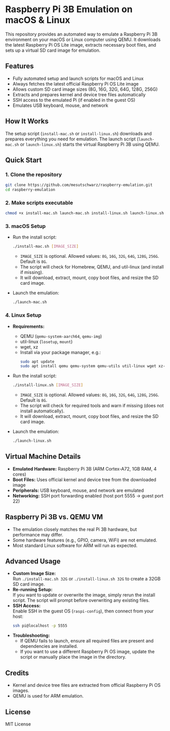 # Raspberry Pi 3B Emulation on macOS & Linux

This repository provides an automated way to emulate a Raspberry Pi 3B environment on your macOS or Linux computer using QEMU. It downloads the latest Raspberry Pi OS Lite image, extracts necessary boot files, and sets up a virtual SD card image for emulation.

## Features
- Fully automated setup and launch scripts for macOS and Linux
- Always fetches the latest official Raspberry Pi OS Lite image
- Allows custom SD card image sizes (8G, 16G, 32G, 64G, 128G, 256G)
- Extracts and prepares kernel and device tree files automatically
- SSH access to the emulated Pi (if enabled in the guest OS)
- Emulates USB keyboard, mouse, and network

## How It Works
The setup script (`install-mac.sh` or `install-linux.sh`) downloads and prepares everything you need for emulation. The launch script (`launch-mac.sh` or `launch-linux.sh`) starts the virtual Raspberry Pi 3B using QEMU.

## Quick Start

### 1. Clone the repository
```sh
git clone https://github.com/mesutschwarz/raspberry-emulation.git
cd raspberry-emulation
```

### 2. Make scripts executable
```sh
chmod +x install-mac.sh launch-mac.sh install-linux.sh launch-linux.sh
```

### 3. macOS Setup
- Run the install script:
    ```sh
    ./install-mac.sh [IMAGE_SIZE]
    ```
    - `IMAGE_SIZE` is optional. Allowed values: `8G`, `16G`, `32G`, `64G`, `128G`, `256G`. Default is `8G`.
    - The script will check for Homebrew, QEMU, and util-linux (and install if missing).
    - It will download, extract, mount, copy boot files, and resize the SD card image.

- Launch the emulation:
    ```sh
    ./launch-mac.sh
    ```

### 4. Linux Setup
- **Requirements:**
    - QEMU (`qemu-system-aarch64`, `qemu-img`)
    - util-linux (`losetup`, `mount`)
    - wget, xz
    - Install via your package manager, e.g.:
        ```sh
        sudo apt update
        sudo apt install qemu qemu-system qemu-utils util-linux wget xz-utils
        ```

- Run the install script:
    ```sh
    ./install-linux.sh [IMAGE_SIZE]
    ```
    - `IMAGE_SIZE` is optional. Allowed values: `8G`, `16G`, `32G`, `64G`, `128G`, `256G`. Default is `8G`.
    - The script will check for required tools and warn if missing (does not install automatically).
    - It will download, extract, mount, copy boot files, and resize the SD card image.

- Launch the emulation:
    ```sh
    ./launch-linux.sh
    ```

## Virtual Machine Details
- **Emulated Hardware:** Raspberry Pi 3B (ARM Cortex-A72, 1GB RAM, 4 cores)
- **Boot Files:** Uses official kernel and device tree from the downloaded image
- **Peripherals:** USB keyboard, mouse, and network are emulated
- **Networking:** SSH port forwarding enabled (host port 5555 → guest port 22)

## Raspberry Pi 3B vs. QEMU VM
- The emulation closely matches the real Pi 3B hardware, but performance may differ.
- Some hardware features (e.g., GPIO, camera, WiFi) are not emulated.
- Most standard Linux software for ARM will run as expected.

## Advanced Usage
- **Custom Image Size:**  
  Run `./install-mac.sh 32G` or `./install-linux.sh 32G` to create a 32GB SD card image.
- **Re-running Setup:**  
  If you want to update or overwrite the image, simply rerun the install script. The script will prompt before overwriting any existing files.
- **SSH Access:**  
  Enable SSH in the guest OS (`raspi-config`), then connect from your host:
    ```sh
    ssh pi@localhost -p 5555
    ```
- **Troubleshooting:**  
  - If QEMU fails to launch, ensure all required files are present and dependencies are installed.
  - If you want to use a different Raspberry Pi OS image, update the script or manually place the image in the directory.

## Credits
- Kernel and device tree files are extracted from official Raspberry Pi OS images.
- QEMU is used for ARM emulation.

## License
MIT License
